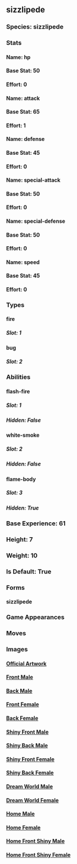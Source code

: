 ## sizzlipede
### Species: sizzlipede
### Stats
#### Name: hp
#### Base Stat: 50
#### Effort: 0
#### Name: attack
#### Base Stat: 65
#### Effort: 1
#### Name: defense
#### Base Stat: 45
#### Effort: 0
#### Name: special-attack
#### Base Stat: 50
#### Effort: 0
#### Name: special-defense
#### Base Stat: 50
#### Effort: 0
#### Name: speed
#### Base Stat: 45
#### Effort: 0
### Types
#### fire
##### Slot: 1
#### bug
##### Slot: 2
### Abilities
#### flash-fire
##### Slot: 1
##### Hidden: False
#### white-smoke
##### Slot: 2
##### Hidden: False
#### flame-body
##### Slot: 3
##### Hidden: True
### Base Experience: 61
### Height: 7
### Weight: 10
### Is Default: True
### Forms
#### sizzlipede
### Game Appearances
### Moves
### Images
#### [Official Artwork](https://raw.githubusercontent.com/PokeAPI/sprites/master/sprites/pokemon/other/official-artwork/850.png)
#### [Front Male](https://raw.githubusercontent.com/PokeAPI/sprites/master/sprites/pokemon/850.png)
#### [Back Male](https://raw.githubusercontent.com/PokeAPI/sprites/master/sprites/pokemon/back/850.png)
#### [Front Female](None)
#### [Back Female](None)
#### [Shiny Front Male](https://raw.githubusercontent.com/PokeAPI/sprites/master/sprites/pokemon/shiny/850.png)
#### [Shiny Back Male](https://raw.githubusercontent.com/PokeAPI/sprites/master/sprites/pokemon/back/850.png)
#### [Shiny Front Female](None)
#### [Shiny Back Female](None)
#### [Dream World Male](None)
#### [Dream World Female](None)
#### [Home Male](https://raw.githubusercontent.com/PokeAPI/sprites/master/sprites/pokemon/other/home/850.png)
#### [Home Female](None)
#### [Home Front Shiny Male](https://raw.githubusercontent.com/PokeAPI/sprites/master/sprites/pokemon/other/home/shiny/850.png)
#### [Home Front Shiny Female](None)